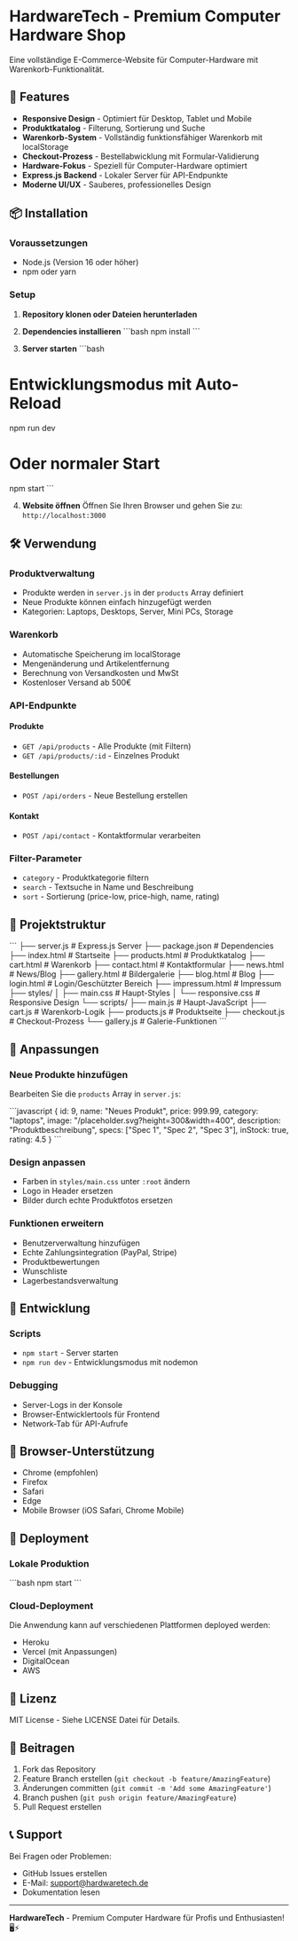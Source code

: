 # HardwareTech - Premium Computer Hardware Shop

Eine vollständige E-Commerce-Website für Computer-Hardware mit Warenkorb-Funktionalität.

## 🚀 Features

- **Responsive Design** - Optimiert für Desktop, Tablet und Mobile
- **Produktkatalog** - Filterung, Sortierung und Suche
- **Warenkorb-System** - Vollständig funktionsfähiger Warenkorb mit localStorage
- **Checkout-Prozess** - Bestellabwicklung mit Formular-Validierung
- **Hardware-Fokus** - Speziell für Computer-Hardware optimiert
- **Express.js Backend** - Lokaler Server für API-Endpunkte
- **Moderne UI/UX** - Sauberes, professionelles Design

## 📦 Installation

### Voraussetzungen
- Node.js (Version 16 oder höher)
- npm oder yarn

### Setup

1. **Repository klonen oder Dateien herunterladen**

2. **Dependencies installieren**
\`\`\`bash
npm install
\`\`\`

3. **Server starten**
\`\`\`bash
# Entwicklungsmodus mit Auto-Reload
npm run dev

# Oder normaler Start
npm start
\`\`\`

4. **Website öffnen**
Öffnen Sie Ihren Browser und gehen Sie zu: `http://localhost:3000`

## 🛠️ Verwendung

### Produktverwaltung
- Produkte werden in `server.js` in der `products` Array definiert
- Neue Produkte können einfach hinzugefügt werden
- Kategorien: Laptops, Desktops, Server, Mini PCs, Storage

### Warenkorb
- Automatische Speicherung im localStorage
- Mengenänderung und Artikelentfernung
- Berechnung von Versandkosten und MwSt
- Kostenloser Versand ab 500€

### API-Endpunkte

#### Produkte
- `GET /api/products` - Alle Produkte (mit Filtern)
- `GET /api/products/:id` - Einzelnes Produkt

#### Bestellungen
- `POST /api/orders` - Neue Bestellung erstellen

#### Kontakt
- `POST /api/contact` - Kontaktformular verarbeiten

### Filter-Parameter
- `category` - Produktkategorie filtern
- `search` - Textsuche in Name und Beschreibung
- `sort` - Sortierung (price-low, price-high, name, rating)

## 📁 Projektstruktur

\`\`\`
├── server.js              # Express.js Server
├── package.json           # Dependencies
├── index.html             # Startseite
├── products.html          # Produktkatalog
├── cart.html              # Warenkorb
├── contact.html           # Kontaktformular
├── news.html              # News/Blog
├── gallery.html           # Bildergalerie
├── blog.html              # Blog
├── login.html             # Login/Geschützter Bereich
├── impressum.html         # Impressum
├── styles/
│   ├── main.css           # Haupt-Styles
│   └── responsive.css     # Responsive Design
└── scripts/
    ├── main.js            # Haupt-JavaScript
    ├── cart.js            # Warenkorb-Logik
    ├── products.js        # Produktseite
    ├── checkout.js        # Checkout-Prozess
    └── gallery.js         # Galerie-Funktionen
\`\`\`

## 🎨 Anpassungen

### Neue Produkte hinzufügen
Bearbeiten Sie die `products` Array in `server.js`:

\`\`\`javascript
{
  id: 9,
  name: "Neues Produkt",
  price: 999.99,
  category: "laptops",
  image: "/placeholder.svg?height=300&width=400",
  description: "Produktbeschreibung",
  specs: ["Spec 1", "Spec 2", "Spec 3"],
  inStock: true,
  rating: 4.5
}
\`\`\`

### Design anpassen
- Farben in `styles/main.css` unter `:root` ändern
- Logo in Header ersetzen
- Bilder durch echte Produktfotos ersetzen

### Funktionen erweitern
- Benutzerverwaltung hinzufügen
- Echte Zahlungsintegration (PayPal, Stripe)
- Produktbewertungen
- Wunschliste
- Lagerbestandsverwaltung

## 🔧 Entwicklung

### Scripts
- `npm start` - Server starten
- `npm run dev` - Entwicklungsmodus mit nodemon

### Debugging
- Server-Logs in der Konsole
- Browser-Entwicklertools für Frontend
- Network-Tab für API-Aufrufe

## 📱 Browser-Unterstützung

- Chrome (empfohlen)
- Firefox
- Safari
- Edge
- Mobile Browser (iOS Safari, Chrome Mobile)

## 🚀 Deployment

### Lokale Produktion
\`\`\`bash
npm start
\`\`\`

### Cloud-Deployment
Die Anwendung kann auf verschiedenen Plattformen deployed werden:
- Heroku
- Vercel (mit Anpassungen)
- DigitalOcean
- AWS

## 📄 Lizenz

MIT License - Siehe LICENSE Datei für Details.

## 🤝 Beitragen

1. Fork das Repository
2. Feature Branch erstellen (`git checkout -b feature/AmazingFeature`)
3. Änderungen committen (`git commit -m 'Add some AmazingFeature'`)
4. Branch pushen (`git push origin feature/AmazingFeature`)
5. Pull Request erstellen

## 📞 Support

Bei Fragen oder Problemen:
- GitHub Issues erstellen
- E-Mail: support@hardwaretech.de
- Dokumentation lesen

---

**HardwareTech** - Premium Computer Hardware für Profis und Enthusiasten! 🖥️⚡
